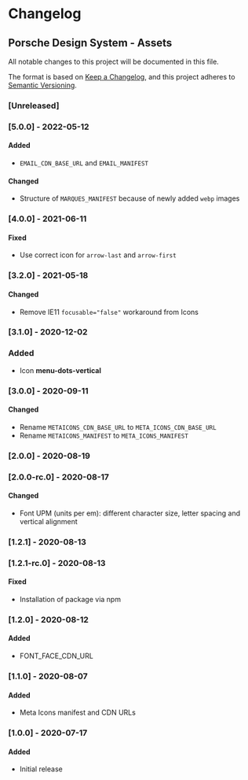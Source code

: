 # Changelog
 
## Porsche Design System - Assets
All notable changes to this project will be documented in this file.

The format is based on [Keep a Changelog](https://keepachangelog.com/en/1.0.0/),
and this project adheres to [Semantic Versioning](https://semver.org/spec/v2.0.0.html).

### [Unreleased]

### [5.0.0] - 2022-05-12

#### Added
- `EMAIL_CDN_BASE_URL` and `EMAIL_MANIFEST`

#### Changed
- Structure of `MARQUES_MANIFEST` because of newly added `webp` images

### [4.0.0] - 2021-06-11

#### Fixed
- Use correct icon for `arrow-last` and `arrow-first`

### [3.2.0] - 2021-05-18

#### Changed
- Remove IE11 `focusable="false"` workaround from Icons

### [3.1.0] - 2020-12-02

### Added
- Icon **menu-dots-vertical**

### [3.0.0] - 2020-09-11

#### Changed
- Rename `METAICONS_CDN_BASE_URL` to `META_ICONS_CDN_BASE_URL`
- Rename `METAICONS_MANIFEST` to `META_ICONS_MANIFEST`

### [2.0.0] - 2020-08-19

### [2.0.0-rc.0] - 2020-08-17

#### Changed
- Font UPM (units per em): different character size, letter spacing and vertical alignment

### [1.2.1] - 2020-08-13

### [1.2.1-rc.0] - 2020-08-13

#### Fixed
- Installation of package via npm

### [1.2.0] - 2020-08-12

#### Added
- FONT_FACE_CDN_URL

### [1.1.0] - 2020-08-07

#### Added
- Meta Icons manifest and CDN URLs

### [1.0.0] - 2020-07-17

#### Added
- Initial release
